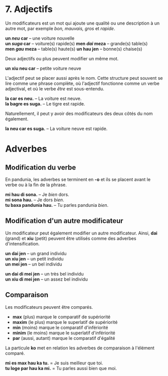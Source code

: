 
# 7. Adjectifs

Un modificateurs est un mot qui ajoute une qualité ou une description à un autre mot, par exemple _bon, mauvais, gros_ et _rapide_.

**un _neu_ car**
– une voiture nouvelle  
**un _suga_ car**
– voiture(s) rapide(s)
**men _dai_ meza**
– grande(s) table(s)  
**men _gau_ meza**
– table(s) haute(s) 
**un hau jen**
– bonne(s) chaise(s)

Deux adjectifs ou plus peuvent modifier un même mot.

**un xiu neu car**
– petite voiture neuve

L'adjectif peut se placer aussi après le nom.
Cette structure peut souvent se lire comme une phrase complète, où l'adjectif fonctionne comme un verbe adjectival, et où le verbe _être_ est sous-entendu.

**la car es neu.** 
– La voiture est neuve.  
**la bagre es suga.** 
– Le tigre est rapide.

Naturellement, il peut y avoir des modificateurs des deux côtés du nom également.

**la neu car es suga.** 
– La voiture neuve est rapide.

# Adverbes

## Modification du verbe

En pandunia, les adverbes se terminent en **-o** et ils se placent avant le verbe ou à la fin de la phrase.

**mi hau di sona.** 
– Je _bien_ dors.  
**mi sona hau.** 
– Je dors _bien_.  
**tu baxa pandunia hau.** 
– Tu parles pandunia _bien_.


## Modification d'un autre modificateur

Un modificateur peut également modifier un autre modificateur.
Ainsi,
**dai**
(grand) et
**xiu**
(petit) peuvent être utilisés comme des adverbes d'intensification.

**un dai jen** 
– un grand individu  
**un xiu jen** 
– un petit individu  
**un mei jen** 
– un bel individu

**un dai di mei jen** 
– un très bel individu  
**un xiu di mei jen** 
– un assez bel individu


## Comparaison

Les modificateurs peuvent être comparés.

- **max**
  (plus) marque le comparatif de supériorité
- **maxim**
  (le plus) marque le superlatif de supériorité
- **min**
  (moins) marque le comparatif d'infériorité
- **minim**
  (le moins) marque le superlatif d'infériorité
- **par**
  (aussi, autant) marque le comparatif d'égalité

La particule **ko** met en relation les adverbes de comparaison à l'élément comparé.

**mi es max hau ka tu.**
= Je suis meilleur que toi.  
**tu loge par hau ka mi.**
= Tu parles aussi bien que moi.

